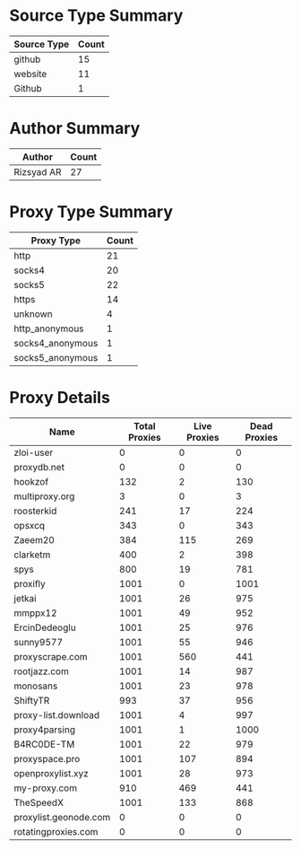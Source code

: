 # Source Type Summary

| Source Type | Count |
|-------------|-------|
| github | 15 |
| website | 11 |
| Github | 1 |


# Author Summary

| Author | Count |
|--------|-------|
| Rizsyad AR | 27 |


# Proxy Type Summary

| Proxy Type | Count |
|------------|-------|
| http | 21 |
| socks4 | 20 |
| socks5 | 22 |
| https | 14 |
| unknown | 4 |
| http_anonymous | 1 |
| socks4_anonymous | 1 |
| socks5_anonymous | 1 |


# Proxy Details

| Name | Total Proxies | Live Proxies | Dead Proxies |
|------|---------------|--------------|---------------|
| zloi-user | 0 | 0 | 0 |
| proxydb.net | 0 | 0 | 0 |
| hookzof | 132 | 2 | 130 |
| multiproxy.org | 3 | 0 | 3 |
| roosterkid | 241 | 17 | 224 |
| opsxcq | 343 | 0 | 343 |
| Zaeem20 | 384 | 115 | 269 |
| clarketm | 400 | 2 | 398 |
| spys | 800 | 19 | 781 |
| proxifly | 1001 | 0 | 1001 |
| jetkai | 1001 | 26 | 975 |
| mmppx12 | 1001 | 49 | 952 |
| ErcinDedeoglu | 1001 | 25 | 976 |
| sunny9577 | 1001 | 55 | 946 |
| proxyscrape.com | 1001 | 560 | 441 |
| rootjazz.com | 1001 | 14 | 987 |
| monosans | 1001 | 23 | 978 |
| ShiftyTR | 993 | 37 | 956 |
| proxy-list.download | 1001 | 4 | 997 |
| proxy4parsing | 1001 | 1 | 1000 |
| B4RC0DE-TM | 1001 | 22 | 979 |
| proxyspace.pro | 1001 | 107 | 894 |
| openproxylist.xyz | 1001 | 28 | 973 |
| my-proxy.com | 910 | 469 | 441 |
| TheSpeedX | 1001 | 133 | 868 |
| proxylist.geonode.com | 0 | 0 | 0 |
| rotatingproxies.com | 0 | 0 | 0 |
